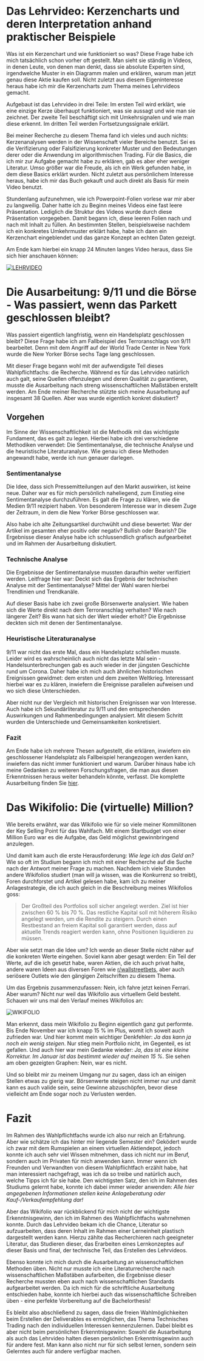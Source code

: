 # Das Lehrvideo: Kerzencharts und deren Interpretation anhand praktischer Beispiele
Was ist ein Kerzenchart und wie funktioniert so was? Diese Frage habe ich mich tatsächlich schon vorher oft gestellt. Man sieht sie ständig in Videos, in denen Leute, von denen man denkt, dass sie absolute Experten sind, irgendwelche Muster in ein Diagramm malen und erklären, warum man jetzt genau diese Aktie kaufen soll. Nicht zuletzt aus diesem Eigeninteresse heraus habe ich mir die Kerzencharts zum Thema meines Lehrvideos gemacht.

Aufgebaut ist das Lehrvideo in drei Teile: Im ersten Teil wird erklärt, wie eine einzige Kerze überhaupt funktioniert, was sie aussagt und wie man sie zeichnet. Der zweite Teil beschäftigt sich mit Umkehrsignalen und wie man diese erkennt. Im dritten Teil werden Fortsetzungssignale erklärt.

Bei meiner Recherche zu diesem Thema fand ich vieles und auch nichts: Kerzenanalysen werden in der Wissenschaft vieler Bereiche benutzt. Sei es die Verifizierung oder Falsifizierung konkreter Muster und den Bedeutungen derer oder die Anwendung im algorithmischen Trading. Für die Basics, die ich mir zur Aufgabe gemacht habe zu erklären, gab es aber eher weniger Literatur. Umso größer war die Freude, als ich ein Werk gefunden habe, in dem diese Basics erklärt wurden. Nicht zuletzt aus persönlichem Interesse heraus, habe ich mir das Buch gekauft und auch direkt als Basis für mein Video benutzt.

Stundenlang aufzunehmen, wie ich Powerpoint-Folien vorlese war mir aber zu langweilig. Daher hatte ich zu Beginn meines Videos eine fast leere Präsentation. Lediglich die Struktur des Videos wurde durch diese Präsentation vorgegeben. Damit begann ich, diese leeren Folien nach und nach mit Inhalt zu füllen. An bestimmten Stellen, beispielsweise nachdem ich ein konkretes Umkehrmuster erklärt habe, habe ich dann ein Kerzenchart eingeblendet und das ganze Konzept an echten Daten gezeigt.

Am Ende kam hierbei ein knapp 24 Minuten langes Video heraus, dass Sie sich hier anschauen können:

<a href="https://www.youtube.com/watch?v=ffPM2JMTzWg"><img src="https://i.ibb.co/YLfDJ32/LEHRVIDEO.png" alt="LEHRVIDEO" border="0"></a><br />



# Die Ausarbeitung: 9/11 und die Börse - Was passiert, wenn das Parkett geschlossen bleibt?

Was passiert eigentlich langfristig, wenn ein Handelsplatz geschlossen bleibt? Diese Frage habe ich am Fallbeispiel des Terroranschlags von 9/11 bearbeitet. Denn mit dem Angriff auf der World Trade Center in New York wurde die New Yorker Börse sechs Tage lang geschlossen.

Mit dieser Frage begann wohl mit der aufwendigste Teil dieses Wahlpflichtfachs: die Recherche. Während es für das Lehrvideo natürlich auch galt, seine Quellen offenzulegen und deren Qualität zu garantieren, musste die Ausarbeitung nach streng wissenschaftlichen Maßstäben erstellt werden. Am Ende meiner Recherche stützte sich meine Ausarbeitung auf insgesamt 38 Quellen. Aber was wurde eigentlich konkret diskutiert?

## Vorgehen
Im Sinne der Wissenschaftlichkeit ist die Methodik mit das wichtigste Fundament, das es galt zu legen. Hierbei habe ich drei verschiedene Methodiken verwendet: Die Sentimentanalyse, die technische Analyse und die heuristische Literaturanalyse. Wie genau ich diese Methoden angewandt habe, werde ich nun genauer darlegen.

### Sentimentanalyse
Die Idee, dass sich Pressemitteilungen auf den Markt auswirken, ist keine neue. Daher war es für mich persönlich naheliegend, zum Einstieg eine Sentimentanalyse durchzuführen. Es galt die Frage zu klären, wie die Medien 9/11 rezipiert haben. Von besonderem Interesse war in diesem Zuge der Zeitraum, in dem die New Yorker Börse geschlossen war.

Also habe ich alte Zeitungsartikel durchwühlt und diese bewertet: War der Artikel im gesamten eher positiv oder negativ? Bullish oder Bearish? Die Ergebnisse dieser Analyse habe ich schlussendlich grafisch aufgearbeitet und im Rahmen der Ausarbeitung diskutiert. 

### Technische Analyse
Die Ergebnisse der Sentimentanalyse mussten daraufhin weiter verifiziert werden. Leitfrage hier war: Deckt sich das Ergebnis der technischen Analyse mit der Sentimentanalyse? Mittel der Wahl waren hierbei Trendlinien und Trendkanäle.

Auf dieser Basis habe ich zwei große Börsenwerte analysiert. Wie haben sich die Werte direkt nach dem Terroranschlag verhalten? Wie nach längerer Zeit? Bis wann hat sich der Wert wieder erholt? Die Ergebnisse deckten sich mit denen der Sentimentanalyse.
### Heuristische Literaturanalyse
9/11 war nicht das erste Mal, dass ein Handelsplatz schließen musste. Leider wird es wahrscheinlich auch nicht das letzte Mal sein - Handelsunterbrechungen gab es auch wieder in der jüngsten Geschichte rund um Corona. Daher habe ich mich auch ähnlichen historischen Ereignissen gewidmet: dem ersten und dem zweiten Weltkrieg. Interessant hierbei war es zu klären, inwiefern die Ereignisse parallelen aufweisen und wo sich diese Unterschieden.

Aber nicht nur der Vergleich mit historischen Ereignissen war von Interesse. Auch habe ich Sekundärliteratur zu 9/11 und den entsprechenden Auswirkungen und Rahmenbedingungen analysiert. Mit diesem Schritt wurden die Unterschiede und Gemeinsamkeiten konkretisiert.

 ### Fazit
Am Ende habe ich mehrere Thesen aufgestellt, die erklären, inwiefern ein geschlossener Handelsplatz als Fallbeispiel herangezogen werden kann, inwiefern das nicht immer funktioniert und warum. Darüber hinaus habe ich meine Gedanken zu weiteren Forschungsfragen, die man aus diesen Erkenntnissen heraus weiter behandeln könnte, verfasst. Die komplette Ausarbeitung finden Sie [hier](https://mega.nz/file/n14kGITC#LTnr-RsVI-xtcANzoiS0Shv3XiPNE88aGO_SrL8Ri5A).

# Das Wikifolio: Die (virtuelle) Million?

Wie bereits erwähnt, war das Wikifolio wie für so viele meiner Kommilitonen der Key Selling Point für das Wahlfach. Mit einem Startbudget von einer Million Euro war es die Aufgabe, das Geld möglichst gewinnbringend anzulegen.

Und damit kam auch die erste Herausforderung: *Wie lege ich das Geld an?* Wie so oft im Studium begann ich mich mit einer Recherche auf die Suche nach der Antwort meiner Frage zu machen. Nachdem ich viele Stunden andere Wikifolios studiert (man will ja wissen, was die Konkurrenz so treibt), Foren durchforstet und Artikel gelesen habe, kam ich zu meiner Anlagestrategie, die ich auch gleich in die Beschreibung meines Wikifolios goss:

> Der Großteil des Portfolios soll sicher angelegt werden. Ziel ist hier zwischen 60 % bis 70  %. Das restliche Kapital soll mit höherem Risiko angelegt werden, um die Rendite zu steigern. Durch einen Restbestand an freiem Kapital soll garantiert werden, dass auf aktuelle Trends reagiert werden kann, ohne Positionen liquidieren zu müssen.

Aber wie setzt man die Idee um? Ich werde an dieser Stelle nicht näher auf die konkreten Werte eingehen. Soviel kann aber gesagt werden: Ein Teil der Werte, auf die ich gesetzt habe, waren Aktien, die ich auch privat halte, andere waren Ideen aus diversen Foren wie [r/wallstreetbets](https://www.reddit.com/r/wallstreetbets/), aber auch seriösere Outlets wie den gängigen Zeitschriften zu diesem Thema. 

Um das Ergebnis zusammenzufassen: Nein, ich fahre jetzt keinen Ferrari. Aber warum? Nicht nur weil das Wikifolio aus virtuellem Geld besteht. Schauen wir uns mal den Verlauf meines Wikifolios an:

<img src="https://i.ibb.co/0jq3FRb/WIKIFOLIO.png" alt="WIKIFOLIO" border="0">

Man erkennt, dass mein Wikifolio zu Beginn eigentlich ganz gut performte. Bis Ende November war ich knapp 15 % im Plus, womit ich soweit auch zufrieden war. Und hier kommt mein wichtiger Denkfehler: *Ja das kann ja noch ein wenig steigen*. Nur stieg mein Portfolio nicht, im Gegenteil, es ist gefallen. Und auch hier war mein Gedanke wieder: *Ja, das ist eine kleine Korrektur. Im Januar ist das bestimmt wieder auf meinen 15 %*. Sie sehen am oben gezeigten Graphen: Nein, war es nicht.

Und so bleibt mir zu meinem Umgang nur zu sagen, dass ich an einigen Stellen etwas zu gierig war. Börsenwerte steigen nicht immer nur und damit kann es auch valide sein, seine Gewinne abzuschöpfen, bevor diese vielleicht am Ende sogar noch zu Verlusten werden.



# Fazit
Im Rahmen des Wahlpflichtfachs wurde ich also nur reich an Erfahrung. Aber wie schätze ich das hinter mir liegende Semester ein? Geködert wurde ich zwar mit dem Rumspielen an einem virtuellen Aktiendepot, jedoch konnte ich auch sehr viel Wissen mitnehmen, dass ich nicht nur im Beruf, sondern auch im Privaten für mich anwenden kann. Immer wenn ich Freunden und Verwandten von diesem Wahlpflichtfach erzählt habe, hat man interessiert nachgefragt, was ich da so treibe und natürlich auch, welche Tipps ich für sie habe. Den wichtigsten Satz, den ich im Rahmen des Studiums gelernt habe, konnte ich dabei immer wieder anwenden: *Alle hier angegebenen Informationen stellen keine Anlageberatung oder Kauf-/Verkaufempfehlung  dar!*

Aber das Wikifolio war rückblickend für mich nicht der wichtigste Erkenntnisgewinn, den ich im Rahmen des Wahlpflichtfachs wahrnehmen konnte. Durch das Lehrvideo bekam ich die Chance, Literatur so aufzuarbeiten, dass deren Inhalt im Rahmen einer Lerneinheit plastisch dargestellt werden kann. Hierzu zählte das Recherchieren nach geeigneter Literatur, das Studieren dieser, das Erarbeiten eines Lernkonzeptes auf dieser Basis und final, der technische Teil, das Erstellen des Lehrvideos.

Ebenso konnte ich mich durch die Ausarbeitung an wissenschaftlichen Methoden üben. Nicht nur musste ich eine Literaturrecherche nach wissenschaftlichen Maßstäben aufarbeiten, die Ergebnisse dieser Recherche mussten eben auch nach wissenschaftlichen Standards aufgearbeitet werden. Da ich mich für die schriftliche Ausarbeitung entschieden habe, konnte ich hierbei auch das wissenschaftliche Schreiben üben - eine perfekte Vorbereitung auf die Bachelorthesis!

 Es bleibt also abschließend zu sagen, dass die freien Wahlmöglichkeiten beim Erstellen der Deliverables es ermöglichen, das Thema Technisches Trading nach den individuellen Interessen kennenzulernen. Dabei bleibt es aber nicht beim persönlichen Erkenntnisgewinn: Sowohl die Ausarbeitung als auch das Lehrvideo halten diesen persönlichen Erkenntnisgewinn auch für andere fest. Man kann also nicht nur für sich selbst lernen, sondern sein Gelerntes auch für andere verfügbar machen.